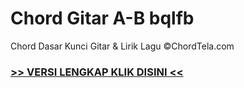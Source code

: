 
 # Chord Gitar A-B bqlfb


Chord Dasar Kunci Gitar & Lirik Lagu ©ChordTela.com

###  <a href="https://shortlighzx.web.app?sq=Chord Gitar A-B"> >> VERSI LENGKAP KLIK DISINI << </a>
